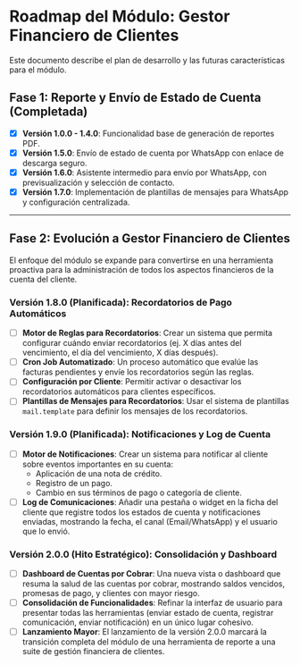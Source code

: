# Roadmap del Módulo: Gestor Financiero de Clientes

Este documento describe el plan de desarrollo y las futuras características para el módulo.

## Fase 1: Reporte y Envío de Estado de Cuenta (Completada)

-   [x] **Versión 1.0.0 - 1.4.0**: Funcionalidad base de generación de reportes PDF.
-   [x] **Versión 1.5.0**: Envío de estado de cuenta por WhatsApp con enlace de descarga seguro.
-   [x] **Versión 1.6.0**: Asistente intermedio para envío por WhatsApp, con previsualización y selección de contacto.
-   [x] **Versión 1.7.0**: Implementación de plantillas de mensajes para WhatsApp y configuración centralizada.

---

## Fase 2: Evolución a Gestor Financiero de Clientes

El enfoque del módulo se expande para convertirse en una herramienta proactiva para la administración de todos los aspectos financieros de la cuenta del cliente.

### Versión 1.8.0 (Planificada): Recordatorios de Pago Automáticos
-   [ ] **Motor de Reglas para Recordatorios**: Crear un sistema que permita configurar cuándo enviar recordatorios (ej. X días antes del vencimiento, el día del vencimiento, X días después).
-   [ ] **Cron Job Automatizado**: Un proceso automático que evalúe las facturas pendientes y envíe los recordatorios según las reglas.
-   [ ] **Configuración por Cliente**: Permitir activar o desactivar los recordatorios automáticos para clientes específicos.
-   [ ] **Plantillas de Mensajes para Recordatorios**: Usar el sistema de plantillas `mail.template` para definir los mensajes de los recordatorios.

### Versión 1.9.0 (Planificada): Notificaciones y Log de Cuenta
-   [ ] **Motor de Notificaciones**: Crear un sistema para notificar al cliente sobre eventos importantes en su cuenta:
    -   Aplicación de una nota de crédito.
    -   Registro de un pago.
    -   Cambio en sus términos de pago o categoría de cliente.
-   [ ] **Log de Comunicaciones**: Añadir una pestaña o widget en la ficha del cliente que registre todos los estados de cuenta y notificaciones enviadas, mostrando la fecha, el canal (Email/WhatsApp) y el usuario que lo envió.

### Versión 2.0.0 (Hito Estratégico): Consolidación y Dashboard
-   [ ] **Dashboard de Cuentas por Cobrar**: Una nueva vista o dashboard que resuma la salud de las cuentas por cobrar, mostrando saldos vencidos, promesas de pago, y clientes con mayor riesgo.
-   [ ] **Consolidación de Funcionalidades**: Refinar la interfaz de usuario para presentar todas las herramientas (enviar estado de cuenta, registrar comunicación, enviar notificación) en un único lugar cohesivo.
-   [ ] **Lanzamiento Mayor**: El lanzamiento de la versión 2.0.0 marcará la transición completa del módulo de una herramienta de reporte a una suite de gestión financiera de clientes.